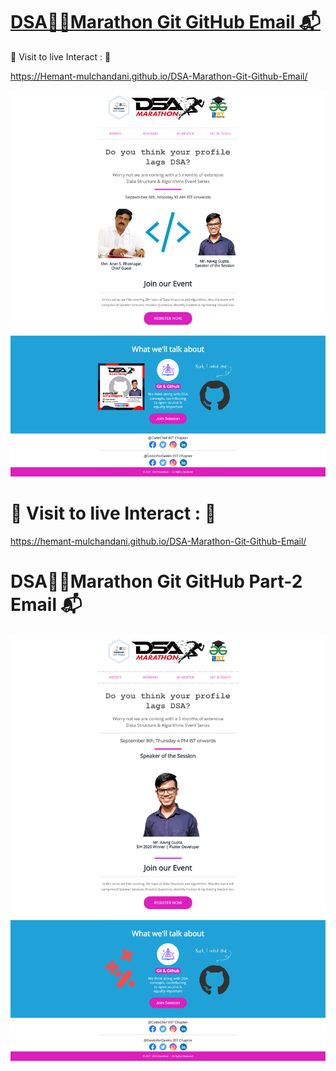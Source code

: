 # [DSA🏃‍♂️Marathon Git GitHub Email 📬](https://hemant-mulchandani.github.io/DSA-Marathon-Git-Github-Email/)

  📌 Visit to live Interact : 🔗

  https://Hemant-mulchandani.github.io/DSA-Marathon-Git-Github-Email/ 

![Mail Capture](DSA%20Marathon%20Git%20and%20Github%20Mail%20Capture.png) 

# 📌 Visit to live Interact : 🔗

 https://hemant-mulchandani.github.io/DSA-Marathon-Git-Github-Email/ 


# DSA🏃‍♂️Marathon Git GitHub Part-2 Email 📬

![Mail Capture](DSA-Marathon-Git-Github-Part-2-Mail/DSA%20Marathon%20Git%20%26%20Github%20%23Session_2%20Mail%20Capture.png)


